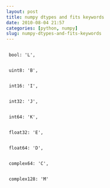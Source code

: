 ```yaml
---
layout: post
title: numpy dtypes and fits keywords
date: 2010-08-04 21:57
categories: [python, numpy]
slug: numpy-dtypes-and-fits-keywords
---
```


<code>
 bool: 'L',
 <br/>
 uint8: 'B',
 <br/>
 int16: 'I',
 <br/>
 int32: 'J',
 <br/>
 int64: 'K',
 <br/>
 float32: 'E',
 <br/>
 float64: 'D',
 <br/>
 complex64: 'C',
 <br/>
 complex128: 'M'
</code>
